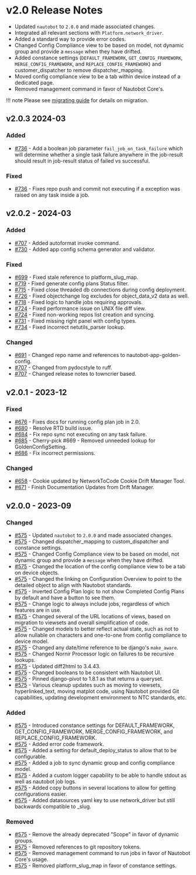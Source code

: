 # v2.0 Release Notes

- Updated `nautobot` to `2.0.0` and made associated changes.
- Integrated all relevant sections with `Platform.network_driver`.
- Added a standard way to provide error codes.
- Changed Config Compliance view to be based on model, not dynamic group and provide a `message` when they have drifted.
- Added constance settings (`DEFAULT_FRAMEWORK`, `GET_CONFIG_FRAMEWORK`, `MERGE_CONFIG_FRAMEWORK`, and `REPLACE_CONFIG_FRAMEWORK`) and customer_dispatcher to remove dispatcher_mapping.
- Moved config compliance view to be a tab within device instead of a dedicated page.
- Removed management command in favor of Nautobot Core's.

!!! note
    Please see [migrating guide](../migrating_to_v2.md) for details on migration.


## v2.0.3 2024-03

### Added

- [#736](https://github.com/nautobot/nautobot-app-golden-config/issues/736) - Add a boolean job parameter `fail_job_on_task_failure` which will determine whether a single task failure anywhere in the job-result should result in job-result status of failed vs successful.

### Fixed

- [#736](https://github.com/nautobot/nautobot-app-golden-config/issues/736) - Fixes repo push and commit not executing if a exception was raised on any task inside a job.

## v2.0.2 - 2024-03

### Added

- [#707](https://github.com/nautobot/nautobot-app-golden-config/pull/707) - Added autoformat invoke command.
- [#730](https://github.com/nautobot/nautobot-app-golden-config/pull/730) - Added app config schema generator and validator.

### Fixed

- [#699](https://github.com/nautobot/nautobot-app-golden-config/pull/699) - Fixed stale reference to platform_slug_map.
- [#719](https://github.com/nautobot/nautobot-app-golden-config/pull/719) - Fixed generate config plans Status filter.
- [#715](https://github.com/nautobot/nautobot-app-golden-config/pull/715) - Fixed close threaded db connections during config deployment.
- [#726](https://github.com/nautobot/nautobot-app-golden-config/pull/726) - Fixed objectchange log excludes for object_data_v2 data as well.
- [#718](https://github.com/nautobot/nautobot-app-golden-config/pull/718) - Fixed logic to handle jobs requiring approvals.
- [#724](https://github.com/nautobot/nautobot-app-golden-config/pull/724) - Fixed performance issue on UNIX file diff view.
- [#724](https://github.com/nautobot/nautobot-app-golden-config/pull/724) - Fixed non-working repos list creation and syncing.
- [#731](https://github.com/nautobot/nautobot-app-golden-config/pull/731) - Fixed missing right panel with config types.
- [#734](https://github.com/nautobot/nautobot-app-golden-config/pull/734) - Fixed incorrect netutils_parser lookup.

### Changed

- [#691](https://github.com/nautobot/nautobot-app-golden-config/pull/691) - Changed repo name and references to nautobot-app-golden-config.
- [#707](https://github.com/nautobot/nautobot-app-golden-config/pull/707) - Changed from pydocstyle to ruff.
- [#707](https://github.com/nautobot/nautobot-app-golden-config/pull/707) - Changed release notes to towncrier based.

## v2.0.1 - 2023-12

### Fixed

- [#676](https://github.com/nautobot/nautobot-app-golden-config/pull/676) - Fixes docs for running config plan job in 2.0.
- [#680](https://github.com/nautobot/nautobot-app-golden-config/pull/680) - Resolve RTD build issue.
- [#684](https://github.com/nautobot/nautobot-app-golden-config/pull/684) - Fix repo sync not executing on any task failure.
- [#685](https://github.com/nautobot/nautobot-app-golden-config/pull/685) - Cherry-pick #669 - Removed unneeded lookup for GoldenConfigSetting.
- [#686](https://github.com/nautobot/nautobot-app-golden-config/pull/686) - Fix incorrect permissions.


### Changed

- [#658](https://github.com/nautobot/nautobot-app-golden-config/pull/658) - Cookie updated by NetworkToCode Cookie Drift Manager Tool.
- [#671](https://github.com/nautobot/nautobot-app-golden-config/pull/671) - Finish Documentation Updates from Drift Manager.

## v2.0.0 - 2023-09

### Changed

- [#575](https://github.com/nautobot/nautobot-app-golden-config/pull/575) - Updated `nautobot` to `2.0.0` and made associated changes.
- [#575](https://github.com/nautobot/nautobot-app-golden-config/pull/575) - Changed dispatcher_mapping to custom_dispatcher and constance settings.
- [#575](https://github.com/nautobot/nautobot-app-golden-config/pull/575) - Changed Config Compliance view to be based on model, not dynamic group and provide a `message` when they have drifted.
- [#575](https://github.com/nautobot/nautobot-app-golden-config/pull/575) - Changed the location of the config compliance view to be a tab on device objects.
- [#575](https://github.com/nautobot/nautobot-app-golden-config/pull/575) - Changed the linking on Configuration Overview to point to the detailed object to align with Nautobot standards.
- [#575](https://github.com/nautobot/nautobot-app-golden-config/pull/575) - Inverted Config Plan logic to not show Completed Config Plans by default and have a button to see them.
- [#575](https://github.com/nautobot/nautobot-app-golden-config/pull/575) - Change logic to always include jobs, regardless of which features are in use.
- [#575](https://github.com/nautobot/nautobot-app-golden-config/pull/575) - Changed several of the URL locations of views, based on migration to viewsets and overall simplification of code.
- [#575](https://github.com/nautobot/nautobot-app-golden-config/pull/575) - Changed models to better reflect actual state, such as not to allow nullable on characters and one-to-one from config compliance to device model.
- [#575](https://github.com/nautobot/nautobot-app-golden-config/pull/575) - Changed any date/time reference to be django's `make_aware`.
- [#575](https://github.com/nautobot/nautobot-app-golden-config/pull/575) - Changed Nornir Processor logic on failures to be recursive lookups.
- [#575](https://github.com/nautobot/nautobot-app-golden-config/pull/575) - Updated diff2html to 3.4.43.
- [#575](https://github.com/nautobot/nautobot-app-golden-config/pull/575) - Changed booleans to be consistent with Nautobot UI.
- [#575](https://github.com/nautobot/nautobot-app-golden-config/pull/575) - Pinned django-pivot to 1.8.1 as that returns a  queryset.
- [#575](https://github.com/nautobot/nautobot-app-golden-config/pull/575) - Various cleanup updates such as moving to viewsets, hyperlinked_text, moving matplot code, using Nautobot provided Git capabilities, updating development environment to NTC standards, etc.

### Added

- [#575](https://github.com/nautobot/nautobot-app-golden-config/pull/575) - Introduced constance settings for DEFAULT_FRAMEWORK, GET_CONFIG_FRAMEWORK, MERGE_CONFIG_FRAMEWORK, and REPLACE_CONFIG_FRAMEWORK.
- [#575](https://github.com/nautobot/nautobot-app-golden-config/pull/575) - Added error code framework.
- [#575](https://github.com/nautobot/nautobot-app-golden-config/pull/575) - Added a setting for default_deploy_status to allow that to be configurable.
- [#575](https://github.com/nautobot/nautobot-app-golden-config/pull/575) - Added a job to sync dynamic group and config compliance model.
- [#575](https://github.com/nautobot/nautobot-app-golden-config/pull/575) - Added a custom logger capability to be able to handle stdout as well as nautobot job logs.
- [#575](https://github.com/nautobot/nautobot-app-golden-config/pull/575) - Added copy buttons in several locations to allow for getting configurations easier.
- [#575](https://github.com/nautobot/nautobot-app-golden-config/pull/575) - Added datasources yaml key to use network_driver but still backwards compatible to _slug.

### Removed

- [#575](https://github.com/nautobot/nautobot-app-golden-config/pull/575) - Remove the already deprecated "Scope" in favor of dynamic groups.
- [#575](https://github.com/nautobot/nautobot-app-golden-config/pull/575) - Removed references to git repository tokens.
- [#575](https://github.com/nautobot/nautobot-app-golden-config/pull/575) - Removed management command to run jobs in favor of Nautobot Core's usage.
- [#575](https://github.com/nautobot/nautobot-app-golden-config/pull/575) - Removed platform_slug_map in favor of constance settings.